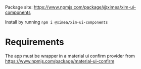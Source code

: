 Package site: https://www.npmjs.com/package/@ximea/xim-ui-components

Install by running `npm i @ximea/xim-ui-components`

# Requirements

The app must be wrapper in a material ui confirm provider from https://www.npmjs.com/package/material-ui-confirm
